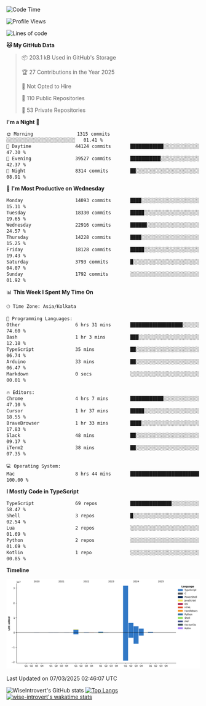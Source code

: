 <!--START_SECTION:waka-->
![Code Time](http://img.shields.io/badge/Code%20Time-2%2C238%20hrs%2035%20mins-blue)

![Profile Views](http://img.shields.io/badge/Profile%20Views-3-blue)

![Lines of code](https://img.shields.io/badge/From%20Hello%20World%20I%27ve%20Written-48.3%20million%20lines%20of%20code-blue)

**🐱 My GitHub Data** 

> 📦 203.1 kB Used in GitHub's Storage 
 > 
> 🏆 27 Contributions in the Year 2025
 > 
> 🚫 Not Opted to Hire
 > 
> 📜 110 Public Repositories 
 > 
> 🔑 53 Private Repositories 
 > 
**I'm a Night 🦉** 

```text
🌞 Morning                1315 commits        ░░░░░░░░░░░░░░░░░░░░░░░░░   01.41 % 
🌆 Daytime                44124 commits       ████████████░░░░░░░░░░░░░   47.30 % 
🌃 Evening                39527 commits       ███████████░░░░░░░░░░░░░░   42.37 % 
🌙 Night                  8314 commits        ██░░░░░░░░░░░░░░░░░░░░░░░   08.91 % 
```
📅 **I'm Most Productive on Wednesday** 

```text
Monday                   14093 commits       ████░░░░░░░░░░░░░░░░░░░░░   15.11 % 
Tuesday                  18330 commits       █████░░░░░░░░░░░░░░░░░░░░   19.65 % 
Wednesday                22916 commits       ██████░░░░░░░░░░░░░░░░░░░   24.57 % 
Thursday                 14228 commits       ████░░░░░░░░░░░░░░░░░░░░░   15.25 % 
Friday                   18128 commits       █████░░░░░░░░░░░░░░░░░░░░   19.43 % 
Saturday                 3793 commits        █░░░░░░░░░░░░░░░░░░░░░░░░   04.07 % 
Sunday                   1792 commits        ░░░░░░░░░░░░░░░░░░░░░░░░░   01.92 % 
```


📊 **This Week I Spent My Time On** 

```text
🕑︎ Time Zone: Asia/Kolkata

💬 Programming Languages: 
Other                    6 hrs 31 mins       ███████████████████░░░░░░   74.60 % 
Bash                     1 hr 3 mins         ███░░░░░░░░░░░░░░░░░░░░░░   12.18 % 
TypeScript               35 mins             ██░░░░░░░░░░░░░░░░░░░░░░░   06.74 % 
Arduino                  33 mins             ██░░░░░░░░░░░░░░░░░░░░░░░   06.47 % 
Markdown                 0 secs              ░░░░░░░░░░░░░░░░░░░░░░░░░   00.01 % 

🔥 Editors: 
Chrome                   4 hrs 7 mins        ████████████░░░░░░░░░░░░░   47.10 % 
Cursor                   1 hr 37 mins        █████░░░░░░░░░░░░░░░░░░░░   18.55 % 
BraveBrowser             1 hr 33 mins        ████░░░░░░░░░░░░░░░░░░░░░   17.83 % 
Slack                    48 mins             ██░░░░░░░░░░░░░░░░░░░░░░░   09.17 % 
iTerm2                   38 mins             ██░░░░░░░░░░░░░░░░░░░░░░░   07.35 % 

💻 Operating System: 
Mac                      8 hrs 44 mins       █████████████████████████   100.00 % 
```

**I Mostly Code in TypeScript** 

```text
TypeScript               69 repos            ███████████████░░░░░░░░░░   58.47 % 
Shell                    3 repos             █░░░░░░░░░░░░░░░░░░░░░░░░   02.54 % 
Lua                      2 repos             ░░░░░░░░░░░░░░░░░░░░░░░░░   01.69 % 
Python                   2 repos             ░░░░░░░░░░░░░░░░░░░░░░░░░   01.69 % 
Kotlin                   1 repo              ░░░░░░░░░░░░░░░░░░░░░░░░░   00.85 % 
```



**Timeline**

![Lines of Code chart](https://raw.githubusercontent.com/wise-introvert/wise-introvert/master/assets/bar_graph.png)


 Last Updated on 07/03/2025 02:46:07 UTC
<!--END_SECTION:waka-->

![WiseIntrovert's GitHub stats](https://github-readme-stats.vercel.app/api?username=wise-introvert&count_private=true&show_icons=true)
[![Top Langs](https://github-readme-stats.vercel.app/api/top-langs/?username=wise-introvert&langs_count=10)](https://github.com/anuraghazra/github-readme-stats)
[![wise-introvert's wakatime stats](https://github-readme-stats.vercel.app/api/wakatime?username=wiseintrovert)](https://github.com/anuraghazra/github-readme-stats)
